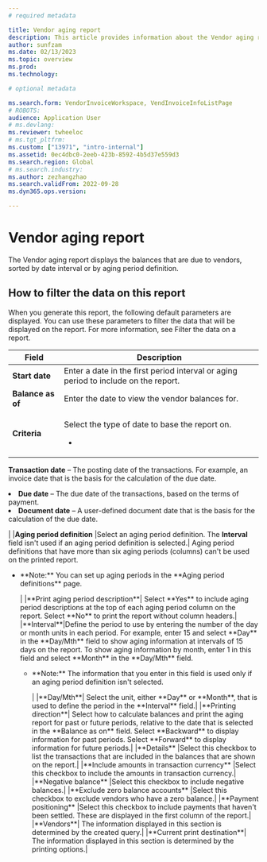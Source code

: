 ```yaml
---
# required metadata

title: Vendor aging report
description: This article provides information about the Vendor aging report available in Microsoft Dynamics 365 Finance.
author: sunfzam
ms.date: 02/13/2023
ms.topic: overview
ms.prod: 
ms.technology: 

# optional metadata

ms.search.form: VendorInvoiceWorkspace, VendInvoiceInfoListPage
# ROBOTS: 
audience: Application User
# ms.devlang: 
ms.reviewer: twheeloc
# ms.tgt_pltfrm: 
ms.custom: ["13971", "intro-internal"]
ms.assetid: 0ec4dbc0-2eeb-423b-8592-4b5d37e559d3
ms.search.region: Global
# ms.search.industry: 
ms.author: zezhangzhao
ms.search.validFrom: 2022-09-28
ms.dyn365.ops.version: 

---
```


# Vendor aging report

The Vendor aging report displays the balances that are due to vendors, sorted by date interval or by aging period definition.

## How to filter the data on this report
When you generate this report, the following default parameters are displayed. You can use these parameters to filter the data that will be displayed on the report. 
For more information, see Filter the data on a report.

| Field | Description |
|---|---| 
|**Start date**	|Enter a date in the first period interval or aging period to include on the report.|
|**Balance as of**|	Enter the date to view the vendor balances for.|
|**Criteria**	| <p>Select the type of date to base the report on.</p><ul><li>
**Transaction date** – The posting date of the transactions. For example, an invoice date that is the basis for the calculation of the due date.</li><li>
**Due date** – The due date of the transactions, based on the terms of payment.</li><li>
**Document date** – A user-defined document date that is the basis for the calculation of the due date.</li></ul><p>|
|**Aging period definition**	|Select an aging period definition. The **Interval** field isn't used if an aging period definition is selected.|
Aging period definitions that have more than six aging periods (columns) can't be used on the printed report.
<ul><li><p>**Note:** You can set up aging periods in the **Aging period definitions** page.<p>|
|**Print aging period description**|	Select **Yes** to include aging period descriptions at the top of each aging period column on the report. Select **No** to print the report without column headers.|
|**Interval**|Define the period to use by entering the number of the day or month units in each period. For example, enter 15 and select **Day** in the **Day/Mth** field to show aging information at intervals of 15 days on the report. To show aging information by month, enter 1 in this field and select **Month** in the **Day/Mth** field.<ul><li><p>**Note:** The information that you enter in this field is used only if an aging period definition isn't selected.<p>|
|**Day/Mth**|	Select the unit, either **Day** or **Month**, that is used to define the period in the **Interval** field.|
|**Printing direction**|	Select how to calculate balances and print the aging report for past or future periods, relative to the date that is selected in the **Balance as on** field. Select **Backward** to display information for past periods. Select **Forward** to display information for future periods.|
|**Details**	|Select this checkbox to list the transactions that are included in the balances that are shown on the report.|
|**Include amounts in transaction currency**	|Select this checkbox to include the amounts in transaction currency.|
|**Negative balance**	|Select this checkbox to include negative balances.|
|**Exclude zero balance accounts**	|Select this checkbox to exclude vendors who have a zero balance.|
|**Payment positioning**	|Select this checkbox to include payments that haven't been settled. These are displayed in the first column of the report.|
|**Vendors**|	The information displayed in this section is determined by the created query.|
|**Current print destination**|	The information displayed in this section is determined by the printing options.| 


